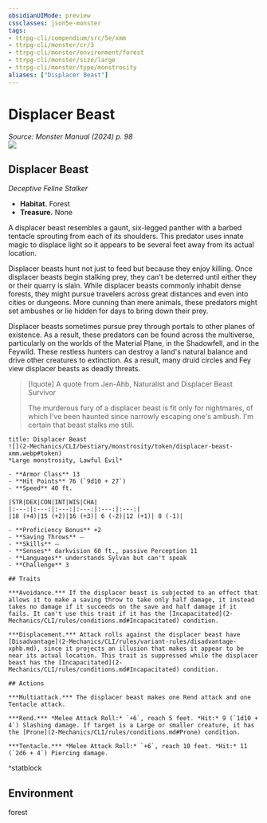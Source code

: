 ```yaml
---
obsidianUIMode: preview
cssclasses: json5e-monster
tags:
- ttrpg-cli/compendium/src/5e/xmm
- ttrpg-cli/monster/cr/3
- ttrpg-cli/monster/environment/forest
- ttrpg-cli/monster/size/large
- ttrpg-cli/monster/type/monstrosity
aliases: ["Displacer Beast"]
---
```

# Displacer Beast
*Source: Monster Manual (2024) p. 98*  
![](2-Mechanics/CLI/bestiary/monstrosity/img/displacer-beast.webp#right)

## Displacer Beast

*Deceptive Feline Stalker*

- **Habitat.** Forest  
- **Treasure.** None  

A displacer beast resembles a gaunt, six-legged panther with a barbed tentacle sprouting from each of its shoulders. This predator uses innate magic to displace light so it appears to be several feet away from its actual location.

Displacer beasts hunt not just to feed but because they enjoy killing. Once displacer beasts begin stalking prey, they can't be deterred until either they or their quarry is slain. While displacer beasts commonly inhabit dense forests, they might pursue travelers across great distances and even into cities or dungeons. More cunning than mere animals, these predators might set ambushes or lie hidden for days to bring down their prey.

Displacer beasts sometimes pursue prey through portals to other planes of existence. As a result, these predators can be found across the multiverse, particularly on the worlds of the Material Plane, in the Shadowfell, and in the Feywild. These restless hunters can destroy a land's natural balance and drive other creatures to extinction. As a result, many druid circles and Fey view displacer beasts as deadly threats.

> [!quote] A quote from Jen-Ahb, Naturalist and Displacer Beast Survivor  
> 
> The murderous fury of a displacer beast is fit only for nightmares, of which I've been haunted since narrowly escaping one's ambush. I'm certain that beast stalks me still.


```ad-statblock
title: Displacer Beast
![](2-Mechanics/CLI/bestiary/monstrosity/token/displacer-beast-xmm.webp#token)
*Large monstrosity, Lawful Evil*

- **Armor Class** 13 
- **Hit Points** 76 (`9d10 + 27`) 
- **Speed** 40 ft.

|STR|DEX|CON|INT|WIS|CHA|
|:---:|:---:|:---:|:---:|:---:|:---:|
|18 (+4)|15 (+2)|16 (+3)| 6 (-2)|12 (+1)| 8 (-1)|

- **Proficiency Bonus** +2
- **Saving Throws** ⏤
- **Skills** ⏤
- **Senses** darkvision 60 ft., passive Perception 11
- **Languages** understands Sylvan but can't speak
- **Challenge** 3

## Traits

***Avoidance.*** If the displacer beast is subjected to an effect that allows it to make a saving throw to take only half damage, it instead takes no damage if it succeeds on the save and half damage if it fails. It can't use this trait if it has the [Incapacitated](2-Mechanics/CLI/rules/conditions.md#Incapacitated) condition.

***Displacement.*** Attack rolls against the displacer beast have [Disadvantage](2-Mechanics/CLI/rules/variant-rules/disadvantage-xphb.md), since it projects an illusion that makes it appear to be near its actual location. This trait is suppressed while the displacer beast has the [Incapacitated](2-Mechanics/CLI/rules/conditions.md#Incapacitated) condition.

## Actions

***Multiattack.*** The displacer beast makes one Rend attack and one Tentacle attack.

***Rend.*** *Melee Attack Roll:* `+6`, reach 5 feet. *Hit:* 9 (`1d10 + 4`) Slashing damage. If target is a Large or smaller creature, it has the [Prone](2-Mechanics/CLI/rules/conditions.md#Prone) condition.

***Tentacle.*** *Melee Attack Roll:* `+6`, reach 10 feet. *Hit:* 11 (`2d6 + 4`) Piercing damage.
```
^statblock

## Environment

forest